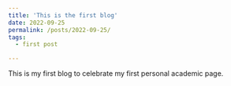 ```yaml
---
title: 'This is the first blog'
date: 2022-09-25
permalink: /posts/2022-09-25/
tags:
  - first post

---
```


This is my first blog to celebrate my first personal academic page.
